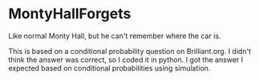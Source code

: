 # MontyHallForgets
Like normal Monty Hall, but he can't remember where the car is.

This is based on a conditional probability question on Brilliant.org. I didn't think the answer was correct, so I coded it in python. I got the answer I expected based on conditional probabilities using simulation.
